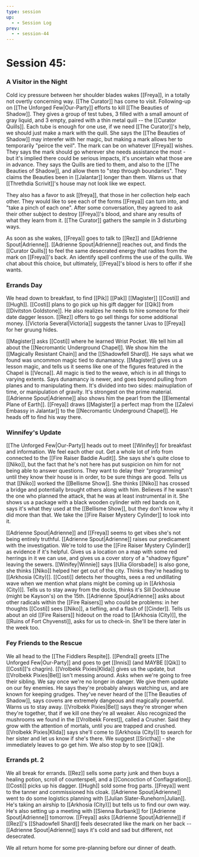 ```yaml
---
type: session
up:
  - - Session Log
prev:
  - - session-44
---
```


# Session 45: 

### A Visitor in the Night

Cold icy pressure between her shoulder blades wakes [[Freya]], in a totally not overtly concerning way. [[The Curator]] has come to visit. Following-up on [[The Unforged Few|Our-Party]] efforts to kill [[The Beauties of Shadow]]. They gives a group of test tubes, 3 filled with a small amount of gray liquid, and 3 empty, paired with a thin metal quill -- the [[Curator Quills]]. Each tube is enough for one use, if we need [[The Curator]]'s help, we should just make a mark with the quill. She says the [[The Beauties of Shadow]] may interefer with her magic, but making a mark allows her to temporarily "peirce the veil". The mark can be on whatever [[Freya]] wishes. They says the mark should go wherever she needs assistance the most - but it's implied there could be serious impacts, it's uncertain what those are in advance. They says the Quills are tied to them, and also to the [[The Beauties of Shadow]], and allow them to "step through boundaries". They claims the Beauties been in [[Jalantar]] longer than them. Warns us that [[Threthdia Scrivit]]'s house may not look like we expect. 

They also has a favor to ask [[freya]], that those in her collection help each other. They would like to see each of the forms [[Freya]] can turn into, and "take a pinch of each one". After some conversation, they agreed to ask their other subject to destroy [[Freya]]'s blood, and share any results of what they learn from it.  [[The Curator]] gathers the sample in 3 disturbing ways.

As soon as she wakes, [[Freya]] goes to talk to [[Rez]] and [[Adrienne Spout|Adrienne]]. [[Adrienne Spout|Adrienne]] reaches out, and finds the [[Curator Quills]] to feel the same desecrated energy that radites from the mark on [[Freya]]'s back. An identify spell confirms the use of the quills. We chat about this choice, but ultimately, [[Freya]]'s blood is hers to offer if she wants.

### Errands Day
We head down to breakfast, to find [[Pik]] [[Pak]] [[Magister]] [[Costi]] and [[Hugh]]. [[Costi]] plans to go pick up his gift dagger for [[Qik]] from [[Divitston Goldstone]]. He also realizes he needs to hire someone for their date dagger lesson. [[Rez]] offers to go sell things for some additional money. [[Victoria Several|Victoria]] suggests the tanner Livas to [[Freya]] for her gruung hides. 

[[Magister]] asks [[Costi]] where he learned Wrist Pocket. We tell him all about the [[Necromantic Underground Chapel]]. We show him the [[Magically Resistant Chain]] and the [[Shadowfell Shard]]. He says what we found was uncommon magic tied to dunamancy. [[Magister]] gives us a lesson magic, and tells us it seems like one of the figures featured in the Chapel is [[Vecna]]. All magic is tied to the weave, which is in all things to varying extents. Says dunamancy is newer, and goes beyond pulling from planes and to manipulating them. It's divided into two sides: mainuplation of time, or manipulation of gravity. It's strongest on the prime material. [[Adrienne Spout|Adrienne]] also shows him the pearl from the [[Elemental Plane of Earth]]. [[Freya]] draws [[Magister]] a perfect map from the [[Zalevi Embassy in Jalantar]] to the [[Necromantic Underground Chapel]]. He heads off to find his way there. 

### Winnifey's Update
[[The Unforged Few|Our-Party]] heads out to meet [[Winifey]] for breakfast and information. We feel each other out. Get a whole lot of info from connected to the [[Fire Raiser Baddie Audit]]. She says she's quite close to [[Niko]], but the fact that he's not here has put suspicion on him for not being able to answer questions. They want to delay their "programming" until they know their house is in order, to be sure things are good. Tells us that [[Niko]] worked the [[Bellisme Show]]. She thinks [[Niko]] has crossed a bridge and potentially brought others along with him. Believes if he wasn't the one who planned the attack, that he was at least instrumental in it. She shows us a package with a black wooden cylinder with red bands on it, says it's what they used at the [[Bellisme Show]], but they don't know why it did more than that. We take the [[Fire Raiser Mystery Cylinder]] to look into it. 

[[Adrienne Spout|Adrienne]] and [[Freya]] seems to get vibes she's not being entirely truthful. [[Adrienne Spout|Adrienne]] raises our predicament with the investigation. We're told to use the [[Fire Raiser Mystery Cylinder]] as evidence if it's helpful. Gives us a location on a map with some red herrings in it we can use, and gives us a cover story of a "shadowy figure" leaving the sewers. [[Winifey|Winnie]] says [[Ulia Glorsbade]] is also gone, she thinks [[Niko]] helped her get out of the city. Thinks they're heading to [[Arkhosia (City)]].  [[Costi]] detects her thoughts, sees a red undillating wave when we mention what plans might be coming up in [[Arkhosia (City)]]. Tells us to stay away from the docks, thinks it's Sill Dockhouse (might be Kayson's) on the 15th.  [[Adrienne Spout|Adrienne]] asks about other radicals within the [[Fire Raisers]] who could be problems: in her thoughts [[Costi]] sees [[Niko]], a tiefling, and a flash of [[Cinder]]. Tells us about an old [[Fire Raisers]] hideout on the road to [[Arkhosia (City)]], the [[Ruins of Fort Chyvensti]], asks for us to check-in. She'll be there later in the week too. 

### Fey Friends to the Rescue
We all head to the [[The Fiddlers Respite]]. [[Pendra]] greets [[The Unforged Few|Our-Party]] and goes to get [[Innis]] (and MAYBE [[Qik]] to [[Costi]]'s chagrin). [[Vrolbekk Pixies|Klida]] gives us the update, but [[Vrolbekk Pixies|Bel]] isn't messing around. Asks when we're going to free their sibling. We say once we're no longer in danger. We give them update on our fey enemies. He says they're probably always watching us, and are known for keeping grudges. They've never heard of the [[The Beauties of Shadow]], says covens are extremely dangeous and magically powerful. Warns us to stay away. [[Vrolbekk Pixies|Bel]] says they're stronger when they're together, that if we kill one they're all weaker. Also recognized the mushrooms we found in the [[Vrolbekk Forest]], called a Crusher. Said they grow with the attention of mortals, until you are trapped and crushed. [[Vrolbekk Pixies|Klida]] says she'll come to [[Arkhosia (City)]] to search for her sister and let us know if she's there. We suggest [[Srictha]] - she immediately leaves to go get him. We also stop by to see [[Qik]]. 

### Errands pt. 2
We all break for errands. [[Rez]] sells some party junk and then buys a healing potion, scroll of counterspell, and a [[Concoction of Conflagration]]. [[Costi]] picks up his dagger. [[Hugh]] sold some frog parts. [[Freya]] went to the tanner and commissioned his cloak. [[Adrienne Spout|Adrienne]] went to do some logistics planning with [[Julian Slater-Runehorn|Julian]].  He's taking an airship to [[Arkhosia (City)]] but tells us to find our own way. He's also setting up a meeting with [[Sienna Burbank]] for [[Adrienne Spout|Adrienne]] tomorrow. [[Freya]] asks [[Adrienne Spout|Adrienne]] if [[Rez]]'s [[Shadowfell Shard]] feels desecrated like the mark on her back -- [[Adrienne Spout|Adrienne]] says it's cold and sad but different, not desecrated. 

We all return home for some pre-planning before our dinner of death. 